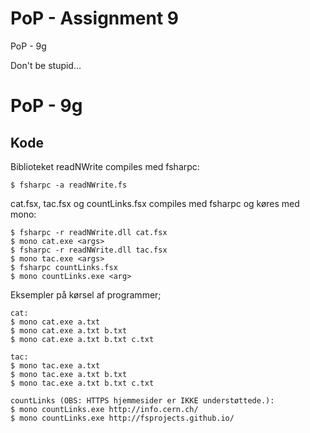 # PoP - Assignment 9
PoP - 9g

Don't be stupid...

# PoP - 9g


## Kode


Biblioteket readNWrite compiles med fsharpc:

	$ fsharpc -a readNWrite.fs



cat.fsx, tac.fsx og countLinks.fsx compiles med fsharpc og køres med mono:

	$ fsharpc -r readNWrite.dll cat.fsx
	$ mono cat.exe <args>
	$ fsharpc -r readNWrite.dll tac.fsx
	$ mono tac.exe <args>
	$ fsharpc countLinks.fsx
	$ mono countLinks.exe <arg>



Eksempler på kørsel af programmer;
	
	cat:
	$ mono cat.exe a.txt
	$ mono cat.exe a.txt b.txt
	$ mono cat.exe a.txt b.txt c.txt
	
	tac:
	$ mono tac.exe a.txt
	$ mono tac.exe a.txt b.txt
	$ mono tac.exe a.txt b.txt c.txt
	
	countLinks (OBS: HTTPS hjemmesider er IKKE understøttede.):
	$ mono countLinks.exe http://info.cern.ch/
	$ mono countLinks.exe http://fsprojects.github.io/
